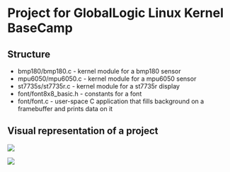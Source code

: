 # Project for GlobalLogic Linux Kernel BaseCamp

## Structure
* bmp180/bmp180.c - kernel module for a bmp180 sensor
* mpu6050/mpu6050.c - kernel module for a mpu6050 sensor
* st7735s/st7735r.c - kernel module for a st7735r display
* font/font8x8_basic.h - constants for a font
* font/font.c - user-space C application that fills background on a framebuffer and prints data on it

## Visual representation of a project

![](https://imgur.com/Jq1yCXd.png)

![](https://imgur.com/ICOdtet.png)


